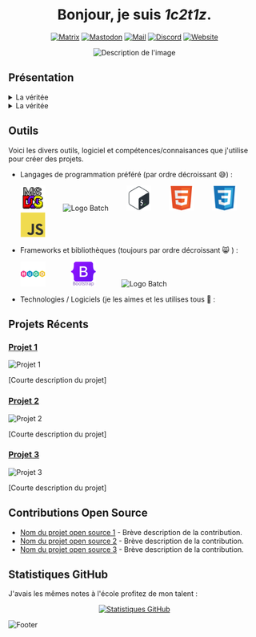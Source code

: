 <div align="center">
  
# Bonjour, je suis *1c2t1z*.

</div>

<div align="center">

[![Matrix](https://img.shields.io/badge/-Matrix-111111?style=flat-round&logo=matrix&logoColor=white)](https://app.element.io/#/user/@1c2t1z:matrix.org)
[![Mastodon](https://img.shields.io/badge/-Mastodon-3088D4?style=flat-round&logo=mastodon&logoColor=white)](https://mamot.fr/@1C2T1Z)
[![Mail](https://img.shields.io/badge/-Email-8B89CC?style=flat-round&logo=protonmail&logoColor=white)](mailto:1c2t1z@crb.re)
[![Discord](https://img.shields.io/badge/-Discord-7289DA?style=flat-round&logo=discord&logoColor=white)](https://discord.gg/N8B8Y6HFqW)
[![Website](https://img.shields.io/badge/-Website-111111?style=flat-round&logo=internet-explorer&logoColor=cyan)](https://www.cerber.re)

</div>

<p align="center">
  <img src="https://github.com/1c2t1z/1c2t1z/assets/95414249/e386fa27-4f58-4d2b-8f61-d02c09685d73" alt="Description de l'image">
</p>

## Présentation

<details>
  <summary>La véritée</summary>
  <br>
    Je suis un développeur passionné avec une expérience approfondie dans les languages scripts, le hardware, la résolution de panne, les chats, le magret de canard et le vélo. J'adore résoudre des problèmes      complexes et créer des solutions innovantes. Mon objectif est de partager mes connaissances et d'inspirer d'autres développeurs.
</details>
<details>
  <summary>La véritée</summary>
  <br>
    Je suis un développeur passionné avec une expérience approfondie dans les languages scripts, le hardware, la résolution de panne, les chats, le magret de canard et le vélo. J'adore résoudre des problèmes      complexes et créer des solutions innovantes. Mon objectif est de partager mes connaissances et d'inspirer d'autres développeurs.
</details>


## Outils

Voici les divers outils, logiciel et compétences/connaisances que j'utilise pour créer des projets.

- Langages de programmation préféré (par ordre décroissant 😅) :
  <p align="left">
    <img src="https://raw.githubusercontent.com/devicons/devicon/master/icons/msdos/msdos-original.svg" alt="Logo MS-DOS" width="50" height="50"> &nbsp; &nbsp; &nbsp; &nbsp;
    <img src="https://learn.microsoft.com/en-us/powershell/media/index/powershell_128.svg" alt="Logo Batch" width="50" height="50"> &nbsp; &nbsp; &nbsp; &nbsp;
    <img src="https://raw.githubusercontent.com/devicons/devicon/master/icons/bash/bash-original.svg" alt="Logo Bash" width="50" height="50"> &nbsp; &nbsp; &nbsp; &nbsp;
    <img src="https://raw.githubusercontent.com/devicons/devicon/master/icons/html5/html5-original.svg" alt="Logo HTML" width="50" height="50"> &nbsp; &nbsp; &nbsp; &nbsp;
    <img src="https://raw.githubusercontent.com/devicons/devicon/master/icons/css3/css3-original.svg" alt="Logo CSS" width="50" height="50"> &nbsp; &nbsp; &nbsp; &nbsp;
    <img src="https://raw.githubusercontent.com/devicons/devicon/master/icons/javascript/javascript-original.svg" alt="Logo JavaScript" width="50" height="50">
  </p>
- Frameworks et bibliothèques (toujours par ordre décroissant 😸 ) :
  <p align="left">
    <img src="https://raw.githubusercontent.com/devicons/devicon/master/icons/hugo/hugo-original-wordmark.svg" alt="Logo MS-DOS" width="50" height="50"> &nbsp; &nbsp; &nbsp; &nbsp; &nbsp; &nbsp;
    <img src="https://raw.githubusercontent.com/devicons/devicon/master/icons/bootstrap/bootstrap-original-wordmark.svg" alt="Logo Bash" width="50" height="50"> &nbsp; &nbsp; &nbsp; &nbsp; &nbsp; &nbsp;
    <img src="https://learn.microsoft.com/en-us/powershell/media/index/powershell_128.svg" alt="Logo Batch" width="50" height="50">
  </p>
- Technologies / Logiciels (je les aimes et les utilises tous 💙 :

## Projets Récents

### [Projet 1](lien_vers_le_projet)

![Projet 1](https://path/vers/votre/image/projet1.gif)

[Courte description du projet]

### [Projet 2](lien_vers_le_projet)

![Projet 2](https://path/vers/votre/image/projet2.gif)

[Courte description du projet]

### [Projet 3](lien_vers_le_projet)

![Projet 3](https://path/vers/votre/image/projet3.gif)

[Courte description du projet]

## Contributions Open Source

- [Nom du projet open source 1](lien_vers_la_contribution) - Brève description de la contribution.
- [Nom du projet open source 2](lien_vers_la_contribution) - Brève description de la contribution.
- [Nom du projet open source 3](lien_vers_la_contribution) - Brève description de la contribution.

## Statistiques GitHub

J'avais les mêmes notes à l'école profitez de mon talent :

<div align="center">
  
  [![Statistiques GitHub](https://github-readme-stats.vercel.app/api?username=1c2t1z)](https://github.com/1c2t1z)

</div>

![Footer](https://path/vers/votre/image/footer.gif)
